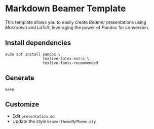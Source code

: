 # Markdown Beamer Template

This template allows you to easily create *Beamer* presentations using *Markdown* and *LaTeX*, leveraging the power of *Pandoc* for conversion.

## Install dependencies

```
sudo apt install pandoc \
                 texlive-latex-extra \
                 texlive-fonts-recommended
```

## Generate

```
make
```

## Customize

- Edit `presentation.md`
- Update the style `beamerthemeMyTheme.sty`

